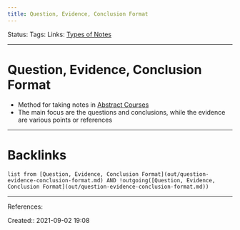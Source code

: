 ```yaml
---
title: Question, Evidence, Conclusion Format
---
```

Status: 
Tags: 
Links: [Types of Notes](out/types-of-notes.md)
___
# Question, Evidence, Conclusion Format
- Method for taking notes in [Abstract Courses](out/abstract-courses.md)
- The main focus are the questions and conclusions, while the evidence are various points or references
___
# Backlinks
```dataview
list from [Question, Evidence, Conclusion Format](out/question-evidence-conclusion-format.md) AND !outgoing([Question, Evidence, Conclusion Format](out/question-evidence-conclusion-format.md))
```
___
References:

Created:: 2021-09-02 19:08
